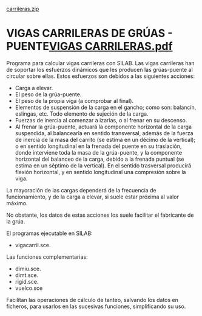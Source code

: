 [carrileras.zip](https://github.com/AntonioMAGonzalezLopez/Carrileras/files/7963631/carrileras.zip)
# VIGAS CARRILERAS DE GRÚAS - PUENTE[VIGAS CARRILERAS.pdf](https://github.com/AntonioMAGonzalezLopez/Carrileras/files/7963626/VIGAS.CARRILERAS.pdf)

Programa para calcular vigas carrileras con SILAB.
Las vigas carrileras han de soportar los esfuerzos dinámicos que les producen las grúas-puente al circular sobre ellas. Estos esfuerzos son debidos a las siguientes acciones:
- Carga a elevar.
- El peso de la grúa-puente.
- El peso de la propia viga (a comprobar al final).
- Elementos de suspensión de la carga en el gancho; como son: balancín, eslingas, etc. Todo elemento de sujeción de la carga.
- Fuerzas de inercia al comenzar a izarlas, o al frenar en su descenso.
- Al frenar la grúa-puente, actuará la componente horizontal de la carga suspendida, al balancearla en sentido transversal, además de la fuerza de inercia de la masa del carrito (se estima en un décimo de la vertical); o en sentido longitudinal en la frenada del puente en su traslación, donde interviene toda la masa de la grúa-puente, y la componente horizontal del balanceo de la carga, debido a la frenada puntual (se estima en un séptimo de la vertical). En el sentido trasversal producirá flexión horizontal, y en sentido longitudinal una compresión sobre la viga.

La mayoración de las cargas dependerá de la frecuencia de funcionamiento, y de la carga a elevar, si suele estar próxima al valor máximo.

No obstante, los datos de estas acciones los suele facilitar el fabricante de la grúa.

El programas ejecutable en SILAB:
- vigacarril.sce.

Las funciones complementarias:
- dimiu.sce.
- dimt.sce.
- rigid.sce.
- vuelco.sce

Facilitan las operaciones de cálculo de tanteo, salvando los datos en ficheros, para usarlos en las sucesivas funciones, simplificando su uso.
